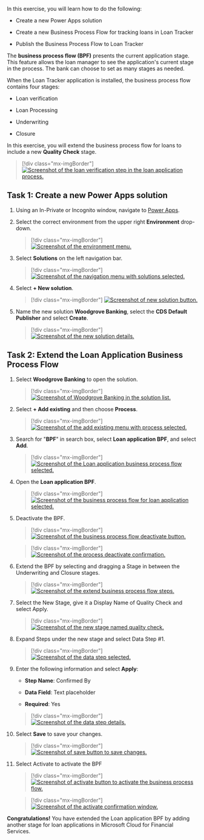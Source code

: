 In this exercise, you will learn how to do the following:

- Create a new Power Apps solution

- Create a new Business Process Flow for tracking loans in Loan Tracker

- Publish the Business Process Flow to Loan Tracker

The **business process flow (BPF)** presents the current application stage. This feature allows the loan manager to see the application's current stage in the process. The bank can choose to set as many stages as needed.

When the Loan Tracker application is installed, the business process flow contains four stages:

-   Loan verification

-   Loan Processing

-   Underwriting

-   Closure

In this exercise, you will extend the business process flow for loans to include a new **Quality Check** stage.

> [!div class="mx-imgBorder"]
> [![Screenshot of the loan verification step in the loan application process.](../media/loan-verification.png)](../media/loan-verification.png#lightbox)

## Task 1: Create a new Power Apps solution

1.  Using an In-Private or Incognito window, navigate to [Power Apps](https://make.powerapps.com/?azure-portal=true).

1.  Select the correct environment from the upper right **Environment** drop-down.

	> [!div class="mx-imgBorder"]
	> [![Screenshot of the environment menu.](../media/environment-menu.png)](../media/environment-menu.png#lightbox)

1.  Select **Solutions** on the left navigation bar.

	> [!div class="mx-imgBorder"]
	> [![Screenshot of the navigation menu with solutions selected.](../media/solutions.png)](../media/solutions.png#lightbox)

1.  Select **+ New solution**.

	> [!div class="mx-imgBorder"]
	> [![Screenshot of new solution button.](../media/new-solution.png)](../media/new-solution.png#lightbox)

1.  Name the new solution **Woodgrove Banking**, select the **CDS Default Publisher** and select **Create**.

	> [!div class="mx-imgBorder"]
	> [![Screenshot of the new solution details.](../media/solution-details.png)](../media/solution-details.png#lightbox)

## Task 2: Extend the Loan Application Business Process Flow

1.  Select **Woodgrove Banking** to open the solution.

	> [!div class="mx-imgBorder"]
	> [![Screenshot of Woodgrove Banking in the solution list.](../media/woodgrove-banking.png)](../media/woodgrove-banking.png#lightbox)

1.  Select **+ Add existing** and then choose **Process**.

	> [!div class="mx-imgBorder"]
	> [![Screenshot of the add existing menu with process selected.](../media/add-process.png)](../media/add-process.png#lightbox)

1.  Search for "**BPF**" in search box, select **Loan application BPF**, and select **Add**.

	> [!div class="mx-imgBorder"]
	> [![Screenshot of the Loan application business process flow selected.](../media/loan-application.png)](../media/loan-application.png#lightbox)

1.  Open the **Loan application BPF**.

	> [!div class="mx-imgBorder"]
	> [![Screenshot of the business process flow for loan application selected.](../media/loan-application-business-process-flow.png)](../media/loan-application-business-process-flow.png#lightbox)

1.  Deactivate the BPF.

	> [!div class="mx-imgBorder"]
	> [![Screenshot of the business process flow deactivate button.](../media/deactivate.png)](../media/deactivate.png#lightbox)

	> [!div class="mx-imgBorder"]
	> [![Screenshot of the process deactivate confirmation.](../media/deactivate-confirmation.png)](../media/deactivate-confirmation.png#lightbox)

1.  Extend the BPF by selecting and dragging a Stage in between the Underwriting and Closure stages.

	> [!div class="mx-imgBorder"]
	> [![Screenshot of the extend business process flow steps.](../media/extend.png)](../media/extend.png#lightbox)

1.  Select the New Stage, give it a Display Name of Quality Check and select Apply.

	> [!div class="mx-imgBorder"]
	> [![Screenshot of the new stage named quality check.](../media/quality-check.png)](../media/quality-check.png#lightbox)

1.  Expand Steps under the new stage and select Data Step #1.

	> [!div class="mx-imgBorder"]
	> [![Screenshot of the data step selected.](../media/data-step.png)](../media/data-step.png#lightbox)

1.  Enter the following information and select **Apply**:

	- **Step Name**: Confirmed By
	
	- **Data Field**: Text placeholder
	
	- **Required**: Yes

	> [!div class="mx-imgBorder"]
	> [![Screenshot of the data step details.](../media/data-step-details.png)](../media/data-step-details.png#lightbox)

1. Select **Save** to save your changes.

	> [!div class="mx-imgBorder"]
	> [![Screenshot of save button to save changes.](../media/save.png)](../media/save.png#lightbox)

1. Select Activate to activate the BPF

	> [!div class="mx-imgBorder"]
	> [![Screenshot of activate button to activate the business process flow.](../media/activate.png)](../media/activate.png#lightbox)

	> [!div class="mx-imgBorder"]
	> [![Screenshot of the activate confirmation window.](../media/activate-confirmation.png)](../media/activate-confirmation.png#lightbox)

**Congratulations!** You have extended the Loan application BPF by adding another stage for loan applications in Microsoft Cloud for Financial Services.